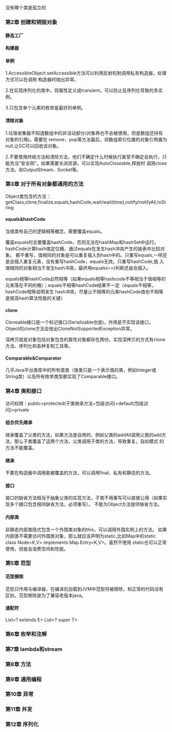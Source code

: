 没有哪个类是孤立的

### 第2章 创建和销毁对象

#### 静态工厂
#### 构建器
#### 单例

1.AccessibleObject.setAccessible方法可以利用反射机制调用私有构造器，处理方式可以在调用
构造器时抛出异常。

2.在实现序列化的类中，将属性定义成transient，可以防止反序列化导致的多实例。

3.只包含单个元素的枚举是最好的单例。

#### 清除对象

1.垃圾收集器不知道数组中的非活动部分(对象再也不会被使用，但是数组还持有对象的引用)。需要在
remove、pop等方法最后，将数组索引位置的对象引用置为null,让GC可以回收该对象。

2.不要使用终结方法和清除方法，他们不确定什么时候执行甚至不确定会执行，只能充当"安全网"。如果需要关闭资源，可以实现AutoCloseable,释放时
调用close方法。如OutputStream、Socket等。

### 第3章 对于所有对象都通用的方法

Object类包含的方法：getClass,clone,finalize,equals,hashCode,wait/wait(time),notify/notifyAll,toString

#### equals&hashCode

当值类有自己的逻辑相等概念，需要覆盖equals。

覆盖equals时总要覆盖hashCode，否则无法在hashMap和hashSet中运行。hashCode计算hash值定位桶，通过equals在发生hash冲突产生的链表中比较对象。
都不重写，值相同的对象是可以重复插入到hash中的。只重写equals,一样还是会插入重复元素，没有重写hashCode，equals无效。只重写hashCode,插
入值相同的对象相当于发生hash冲突，最终用equals(==)判断还是会插入。

equals相等hashCode必然相等（如果equals相等hashcode不等相当于值相等的元素落在不同的桶）；equals不相等hashCode结果不一定（equals不相等，hashCode相等说明发生
hash冲突，尽量让不相等的元素hashCode值也不相等是提高hash算法性能的关键）

#### clone

Cloneable接口是一个标记接口(Serializable也是)，作用是不实现该接口，Object的clone方法会抛出CloneNotSupportedException异常。

深拷贝就是对象包括对象包含的属性对象都存在两份。实现深拷贝的方式有clone方法、序列化和各种复制工具等。


#### Comparable&Comparator

几乎Java平台类库中的所有值类（值类只是一个表示值的类，例如Integer或String类）以及所有枚举类型都实现了Comparable接口。

### 第4章 类和接口

访问权限：public>protected(子类继承方法+包级访问)>default(包级访问)>private

#### 组合优先继承
继承覆盖了父类的方法，如果方法是自用的，例如父类的addAll调用父类的add方法，那么子类覆盖了这两个方法，父类调用子类的方法，导致重复。自如模式
的方法不能覆盖。

#### 继承
不要在构造器中调用能被覆盖的方法，可以调用final、私有和静态的方法。

#### 接口
接口的缺省方法相当于抽象父类的实现方法，子类不用重写可以直接公用（如果实现多个接口包含相同缺省方法，必须重写）。
不能为Object方法提供缺省方法。

#### 内部类
非静态内部类隐式包含一个外围类对象的this，可以调用外围实例上的方法。
如果内部类不需要访问外围类对象，那么就应该声明为static,比如Map中的static class Node<K,V> implements Map.Entry<K,V>。虽然不使用
static也可以正常使用，但是会浪费空间和性能。

### 第5章 范型

#### 范型擦除
范型只作用与编译器，在编译后加载到JVM中范型将被擦除，和正常的代码没有区别。范型擦除是为了兼容老版本java。

#### 通配符
List<? extends E>
List<? super T>


### 第6章 枚举和注解


 
### 第7章 lambda和stream

### 第8章 方法

### 第9章 通用编程

### 第10章 异常

### 第11章 并发

### 第12章 序列化
